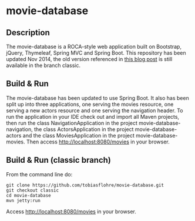 movie-database
==============

## Description

The movie-database is a ROCA-style web application built on Bootstrap, jQuery, Thymeleaf, Spring MVC and Spring Boot. This repository has been updated Nov 2014, the old version referenced in [this blog post](http://blog.codecentric.de/en/2013/01/a-real-roca-using-bootstrap-jquery-thymeleaf-spring-hateoas-and-spring-mvc/) is still available in the branch classic.

## Build & Run
The movie-database has been updated to use Spring Boot. It also has been split up into three applications, one serving the movies resource, one serving a new actors resource and one serving the navigation header. To run the application in your IDE check out and import all Maven projects, then run the class NavigationApplication in the project movie-database-navigation, the class ActorsApplication in the project movie-database-actors and the class MoviesApplication in the project movie-database-movies. Then access [http://localhost:8080/movies](http://localhost:8080/movies) in your browser.

## Build & Run (classic branch)

From the command line do:

    git clone https://github.com/tobiasflohre/movie-database.git
	git checkout classic
    cd movie-database
    mvn jetty:run

Access [http://localhost:8080/movies](http://localhost:8080/movies) in your browser.
